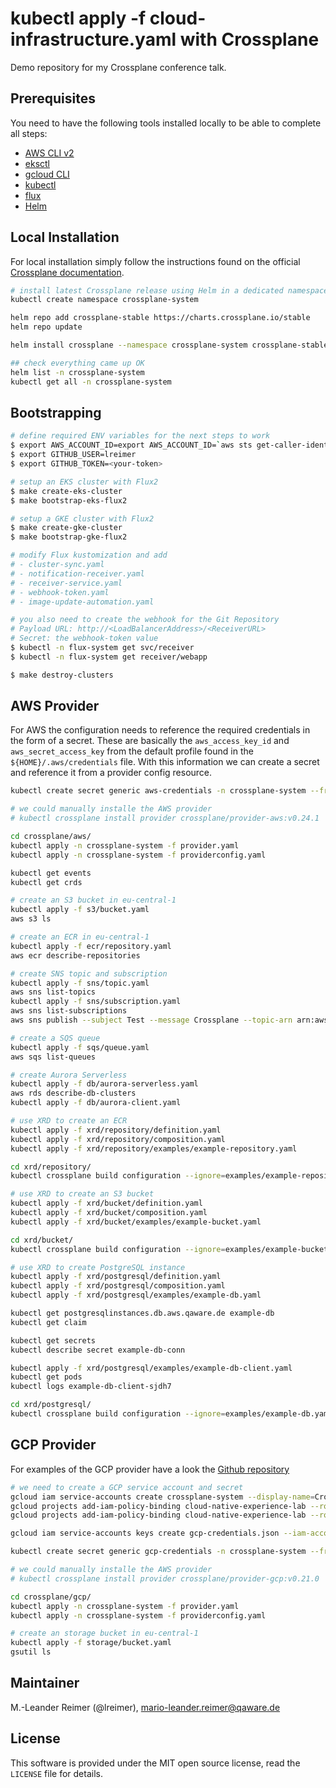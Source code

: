 # kubectl apply -f cloud-infrastructure.yaml with Crossplane

Demo repository for my Crossplane conference talk.

## Prerequisites

You need to have the following tools installed locally to be able to complete all steps:
- [AWS CLI v2](https://docs.aws.amazon.com/cli/latest/userguide/install-cliv2.html)
- [eksctl](https://eksctl.io/)
- [gcloud CLI](https://cloud.google.com/sdk/gcloud)
- [kubectl](https://docs.aws.amazon.com/eks/latest/userguide/install-kubectl.html)
- [flux](https://fluxcd.io/docs/get-started/)
- [Helm](https://helm.sh/docs/intro/install/)

## Local Installation

For local installation simply follow the instructions found on the official [Crossplane documentation](https://crossplane.io/docs/v1.7/getting-started/install-configure.html).

```bash
# install latest Crossplane release using Helm in a dedicated namespace
kubectl create namespace crossplane-system

helm repo add crossplane-stable https://charts.crossplane.io/stable
helm repo update

helm install crossplane --namespace crossplane-system crossplane-stable/crossplane --set provider.packages={crossplane/provider-aws:v0.24.1}

## check everything came up OK
helm list -n crossplane-system
kubectl get all -n crossplane-system
```

## Bootstrapping

```bash
# define required ENV variables for the next steps to work
$ export AWS_ACCOUNT_ID=export AWS_ACCOUNT_ID=`aws sts get-caller-identity --query Account --output text`
$ export GITHUB_USER=lreimer
$ export GITHUB_TOKEN=<your-token>

# setup an EKS cluster with Flux2
$ make create-eks-cluster
$ make bootstrap-eks-flux2

# setup a GKE cluster with Flux2
$ make create-gke-cluster
$ make bootstrap-gke-flux2

# modify Flux kustomization and add
# - cluster-sync.yaml
# - notification-receiver.yaml
# - receiver-service.yaml
# - webhook-token.yaml
# - image-update-automation.yaml

# you also need to create the webhook for the Git Repository
# Payload URL: http://<LoadBalancerAddress>/<ReceiverURL>
# Secret: the webhook-token value
$ kubectl -n flux-system get svc/receiver
$ kubectl -n flux-system get receiver/webapp

$ make destroy-clusters
```

## AWS Provider

For AWS the configuration needs to reference the required credentials in the form of a secret.
These are basically the `aws_access_key_id` and `aws_secret_access_key` from the default profile found in the `${HOME}/.aws/credentials` file. With this information we can create a secret and reference it from a provider config resource.

```bash
kubectl create secret generic aws-credentials -n crossplane-system --from-file=credentials=${HOME}/.aws/credentials

# we could manually installe the AWS provider
# kubectl crossplane install provider crossplane/provider-aws:v0.24.1

cd crossplane/aws/
kubectl apply -n crossplane-system -f provider.yaml
kubectl apply -n crossplane-system -f providerconfig.yaml

kubectl get events
kubectl get crds

# create an S3 bucket in eu-central-1
kubectl apply -f s3/bucket.yaml
aws s3 ls

# create an ECR in eu-central-1
kubectl apply -f ecr/repository.yaml
aws ecr describe-repositories

# create SNS topic and subscription
kubectl apply -f sns/topic.yaml
aws sns list-topics
kubectl apply -f sns/subscription.yaml
aws sns list-subscriptions
aws sns publish --subject Test --message Crossplane --topic-arn arn:aws:sns:eu-central-1:<AWS_ACCOUNT_ID>:email-topic

# create a SQS queue
kubectl apply -f sqs/queue.yaml
aws sqs list-queues

# create Aurora Serverless
kubectl apply -f db/aurora-serverless.yaml
aws rds describe-db-clusters
kubectl apply -f db/aurora-client.yaml

# use XRD to create an ECR
kubectl apply -f xrd/repository/definition.yaml
kubectl apply -f xrd/repository/composition.yaml
kubectl apply -f xrd/repository/examples/example-repository.yaml

cd xrd/repository/
kubectl crossplane build configuration --ignore=examples/example-repository.yaml

# use XRD to create an S3 bucket
kubectl apply -f xrd/bucket/definition.yaml
kubectl apply -f xrd/bucket/composition.yaml
kubectl apply -f xrd/bucket/examples/example-bucket.yaml

cd xrd/bucket/
kubectl crossplane build configuration --ignore=examples/example-bucket.yaml

# use XRD to create PostgreSQL instance
kubectl apply -f xrd/postgresql/definition.yaml
kubectl apply -f xrd/postgresql/composition.yaml
kubectl apply -f xrd/postgresql/examples/example-db.yaml

kubectl get postgresqlinstances.db.aws.qaware.de example-db
kubectl get claim

kubectl get secrets
kubectl describe secret example-db-conn

kubectl apply -f xrd/postgresql/examples/example-db-client.yaml
kubectl get pods
kubectl logs example-db-client-sjdh7

cd xrd/postgresql/
kubectl crossplane build configuration --ignore=examples/example-db.yaml,examples/example-db-client.yaml
```

## GCP Provider

For examples of the GCP provider have a look the [Github repository](https://github.com/crossplane/provider-gcp/tree/master/examples)

```bash
# we need to create a GCP service account and secret
gcloud iam service-accounts create crossplane-system --display-name=Crossplane
gcloud projects add-iam-policy-binding cloud-native-experience-lab --role=roles/iam.serviceAccountUser --member serviceAccount:crossplane-system@cloud-native-experience-lab.iam.gserviceaccount.com
gcloud projects add-iam-policy-binding cloud-native-experience-lab --role=roles/storage.admin --member serviceAccount:crossplane-system@cloud-native-experience-lab.iam.gserviceaccount.com

gcloud iam service-accounts keys create gcp-credentials.json --iam-account crossplane-system@cloud-native-experience-lab.iam.gserviceaccount.com

kubectl create secret generic gcp-credentials -n crossplane-system --from-file=credentials=./gcp-credentials.json

# we could manually installe the AWS provider
# kubectl crossplane install provider crossplane/provider-gcp:v0.21.0

cd crossplane/gcp/
kubectl apply -n crossplane-system -f provider.yaml
kubectl apply -n crossplane-system -f providerconfig.yaml

# create an storage bucket in eu-central-1
kubectl apply -f storage/bucket.yaml
gsutil ls
```

## Maintainer

M.-Leander Reimer (@lreimer), <mario-leander.reimer@qaware.de>

## License

This software is provided under the MIT open source license, read the `LICENSE`
file for details.
